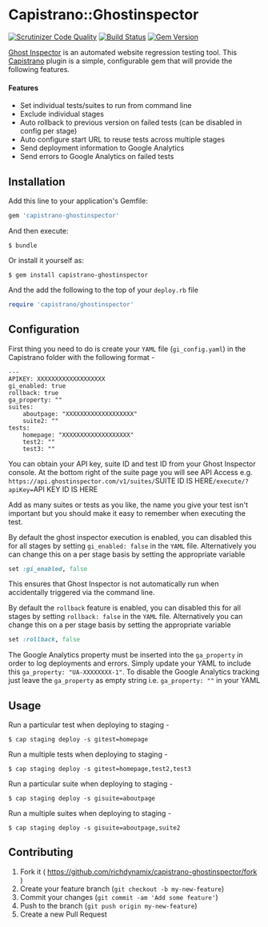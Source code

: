 # Capistrano::Ghostinspector

[![Scrutinizer Code Quality](https://www2.scrutinizer-ci.com/g/richdynamix/capistrano-ghostinspector/badges/quality-score.png?b=develop)](https://www2.scrutinizer-ci.com/g/richdynamix/capistrano-ghostinspector/?branch=develop) [![Build Status](https://www2.scrutinizer-ci.com/g/richdynamix/capistrano-ghostinspector/badges/build.png?b=develop)](https://www2.scrutinizer-ci.com/g/richdynamix/capistrano-ghostinspector/build-status/develop) [![Gem Version](https://badge.fury.io/rb/capistrano-ghostinspector.svg)](https://badge.fury.io/rb/capistrano-ghostinspector)


[Ghost Inspector](https://ghostinspector.com/ "Ghost Inspector") is an automated website regression testing tool. This [Capistrano](http://capistranorb.com/ "Capistrano") plugin is a simple, configurable gem that will provide the following features.


#### Features
- Set individual tests/suites to run from command line
- Exclude individual stages
- Auto rollback to previous version on failed tests (can be disabled in config per stage)
- Auto configure start URL to reuse tests across multiple stages
- Send deployment information to Google Analytics
- Send errors to Google Analytics on failed tests

## Installation

Add this line to your application's Gemfile:

```ruby
gem 'capistrano-ghostinspector'
```

And then execute:

    $ bundle

Or install it yourself as:

    $ gem install capistrano-ghostinspector

And the add the following to the top of your `deploy.rb` file

```ruby
require 'capistrano/ghostinspector'
```

## Configuration

First thing you need to do is create your `YAML` file (`gi_config.yaml`) in the Capistrano folder with the following format -
```
---
APIKEY: XXXXXXXXXXXXXXXXXXX
gi_enabled: true
rollback: true
ga_property: ""
suites:
    aboutpage: "XXXXXXXXXXXXXXXXXXX"
    suite2: ""
tests:
    homepage: "XXXXXXXXXXXXXXXXXXX"
    test2: ""
    test3: ""
```

You can obtain your API key, suite ID and test ID from your Ghost Inspector console. At the bottom right of the suite page you will see API Access e.g. 
`https://api.ghostinspector.com/v1/suites/`SUITE ID IS HERE`/execute/?apiKey=`API KEY ID IS HERE

Add as many suites or tests as you like, the name you give your test isn't important but you should make it easy to remember when executing the test.

By default the ghost inspector execution is enabled, you can disabled this for all stages by setting `gi_enabled: false` in the `YAML` file. Alternatively you can change this on a per stage basis by setting the appropriate variable 
```ruby
set :gi_enabled, false
``` 
This ensures that Ghost Inspector is not automatically run when accidentally triggered via the command line.

By default the `rollback` feature is enabled, you can disabled this for all stages by setting `rollback: false` in the `YAML` file. Alternatively you can change this on a per stage basis by setting the appropriate variable 
```ruby
set :rollback, false
```

The Google Analytics property must be inserted into the `ga_property` in order to log deployments and errors. Simply update your YAML to include this `ga_property: "UA-XXXXXXXX-1"`. To disable the Google Analytics tracking just leave the `ga_property` as empty string i.e. `ga_property: ""` in your YAML

## Usage

Run a particular test when deploying to staging -

    $ cap staging deploy -s gitest=homepage


Run a multiple tests when deploying to staging -

    $ cap staging deploy -s gitest=homepage,test2,test3


Run a particular suite when deploying to staging -

    $ cap staging deploy -s gisuite=aboutpage


Run a multiple suites when deploying to staging -

    $ cap staging deploy -s gisuite=aboutpage,suite2


## Contributing

1. Fork it ( https://github.com/richdynamix/capistrano-ghostinspector/fork )
2. Create your feature branch (`git checkout -b my-new-feature`)
3. Commit your changes (`git commit -am 'Add some feature'`)
4. Push to the branch (`git push origin my-new-feature`)
5. Create a new Pull Request
